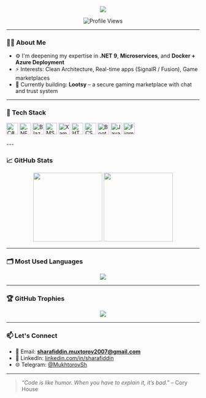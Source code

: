 <!-- Profilingizga animatsiyali banner qo'shish -->
<p align="center">
  <img src="https://readme-typing-svg.herokuapp.com?color=4CAF50&lines=Hi+there!+I'm+Sharafiddin+%F0%9F%91%8B;Full+Stack+.NET+Developer;Passionate+about+Blazor,+EF+Core,+Cloud;Building+Real+Projects+Daily+%F0%9F%93%9A" />
</p>

<p align="center">
  <img src="https://komarev.com/ghpvc/?username=SharafiddinMukhtorov&label=Profile%20views&color=0e75b6&style=flat" alt="Profile Views" />
</p>

---

### 👨‍💻 About Me

- ⚙️ I'm deepening my expertise in **.NET 9**, **Microservices**, and **Docker + Azure Deployment**
- ⚡ Interests: Clean Architecture, Real-time apps (SignalR / Fusion), Game marketplaces
- 🔭 Currently building: **Lootsy** – a secure gaming marketplace with chat and trust system

---

### 🧰 Tech Stack

<p align="left">
  <img src="https://cdn.jsdelivr.net/gh/devicons/devicon/icons/csharp/csharp-original.svg" height="30" alt="C#" title="C#" />
  <img src="https://cdn.jsdelivr.net/gh/devicons/devicon/icons/dot-net/dot-net-original.svg" height="30" alt=".NET" title=".NET" />
  <img src="https://cdn.jsdelivr.net/gh/devicons/devicon/icons/blazor/blazor-original.svg" height="30" alt="Blazor" title="Blazor" />
  <img src="https://cdn.jsdelivr.net/gh/devicons/devicon/icons/mysql/mysql-original.svg" height="30" alt="MS SQL" title="MS SQL" />
  <img src="https://cdn.jsdelivr.net/gh/devicons/devicon/icons/xamarin/xamarin-original.svg" height="30" alt="Xamarin" title="Xamarin" />
  <img src="https://cdn.jsdelivr.net/gh/devicons/devicon/icons/html5/html5-original.svg" height="30" alt="HTML5" title="HTML5" />
  <img src="https://cdn.jsdelivr.net/gh/devicons/devicon/icons/css3/css3-original.svg" height="30" alt="CSS3" title="CSS3" />
  <img src="https://cdn.jsdelivr.net/gh/devicons/devicon/icons/bootstrap/bootstrap-original.svg" height="30" alt="Bootstrap" title="Bootstrap" />
  <img src="https://cdn.jsdelivr.net/gh/devicons/devicon/icons/javascript/javascript-original.svg" height="30" alt="JavaScript" title="JavaScript" />
  <img src="https://cdn.jsdelivr.net/gh/devicons/devicon/icons/figma/figma-original.svg" height="30" alt="Figma" title="Figma" />
</p>
---

### 📈 GitHub Stats

<p align="center">
  <img src="https://github-readme-stats.vercel.app/api?username=SharafiddinMukhtorov&show_icons=true&theme=radical&count_private=true" height="180"/>
  <img src="https://github-readme-streak-stats.herokuapp.com/?user=SharafiddinMukhtorov&theme=radical" height="180"/>
</p>

---

### 🗂️ Most Used Languages

<p align="center">
  <img src="https://github-readme-stats.vercel.app/api/top-langs/?username=SharafiddinMukhtorov&layout=compact&langs_count=8&theme=radical" />
</p>

---

### 🏆 GitHub Trophies

<p align="center">
  <img src="https://github-profile-trophy.vercel.app/?username=SharafiddinMukhtorov&theme=radical&row=1&column=7" />
</p>

---

### 📫 Let's Connect

- 📧 Email: **sharafiddin.muxtorov2007@gmail.com**
- 💼 LinkedIn: [linkedin.com/in/sharafiddin](https://www.linkedin.com/in/sharafiddin-mukhtorov-376672274/)
- 🌐 Telegram: [@MukhtorovSh](https://t.me/MukhtorovSh)

---

> _“Code is like humor. When you have to explain it, it’s bad.”_ – Cory House
